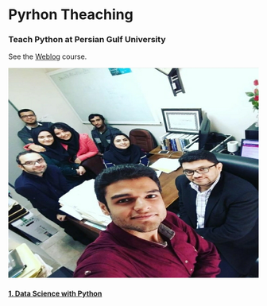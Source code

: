# Pyrhon Theaching
### Teach Python at Persian Gulf University
See the [Weblog](https://sharafdini.github.io/Pyrhon-Teaching/) course.

<img src="img/Screenshot_20210504-164940_Instagram.jpg" alt="Diffrent perspective of objects." width="1024" height="423">


#### [1. Data Science with Python](https://nbviewer.jupyter.org/github/sharafdini/Pyrhon-Teaching/blob/main/DataSci_Python00/9%20esfand.ipynb)

